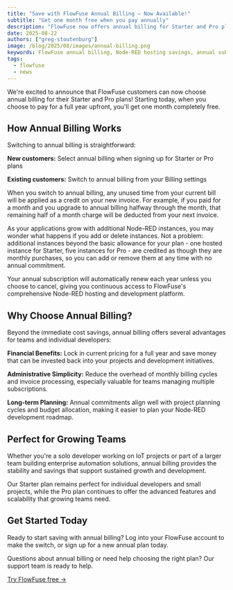 ```yaml
---
title: "Save with FlowFuse Annual Billing – Now Available!"
subtitle: "Get one month free when you pay annually"
description: "FlowFuse now offers annual billing for Starter and Pro plans with one month free. Lock in current pricing, simplify administration, and support long-term planning."
date: 2025-08-22
authors: ["greg-stoutenburg"]
image: /blog/2025/08/images/annual-billing.png
keywords: FlowFuse annual billing, Node-RED hosting savings, annual subscription, cost savings, FlowFuse pricing
tags:
  - flowfuse
  - news
---
```


We're excited to announce that FlowFuse customers can now choose annual billing for their Starter and Pro plans! Starting today, when you choose to pay for a full year upfront, you'll get one month completely free.

<!--more-->

## How Annual Billing Works

Switching to annual billing is straightforward:

**New customers:** Select annual billing when signing up for Starter or Pro plans

**Existing customers:** Switch to annual billing from your Billing settings

When you switch to annual billing, any unused time from your current bill will be applied as a credit on your new invoice. For example, if you paid for a month and you upgrade to annual billing halfway through the month, that remaining half of a month charge will be deducted from your next invoice.

As your applications grow with additional Node-RED instances, you may wonder what happens if you add or delete instances. Not a problem: additional instances beyond the basic allowance for your plan - one hosted instance for Starter, five instances for Pro - are credited as though they are monthly purchases, so you can add or remove them at any time with no annual commitment.

Your annual subscription will automatically renew each year unless you choose to cancel, giving you continuous access to FlowFuse's comprehensive Node-RED hosting and development platform.

## Why Choose Annual Billing?

Beyond the immediate cost savings, annual billing offers several advantages for teams and individual developers:

**Financial Benefits:** Lock in current pricing for a full year and save money that can be invested back into your projects and development initiatives.

**Administrative Simplicity:** Reduce the overhead of monthly billing cycles and invoice processing, especially valuable for teams managing multiple subscriptions.

**Long-term Planning:** Annual commitments align well with project planning cycles and budget allocation, making it easier to plan your Node-RED development roadmap.

## Perfect for Growing Teams

Whether you're a solo developer working on IoT projects or part of a larger team building enterprise automation solutions, annual billing provides the stability and savings that support sustained growth and development.

Our Starter plan remains perfect for individual developers and small projects, while the Pro plan continues to offer the advanced features and scalability that growing teams need.

## Get Started Today

Ready to start saving with annual billing? Log into your FlowFuse account to make the switch, or sign up for a new annual plan today.

Questions about annual billing or need help choosing the right plan? Our support team is ready to help.

[Try FlowFuse free →](https://app.flowfuse.com/account/create)



